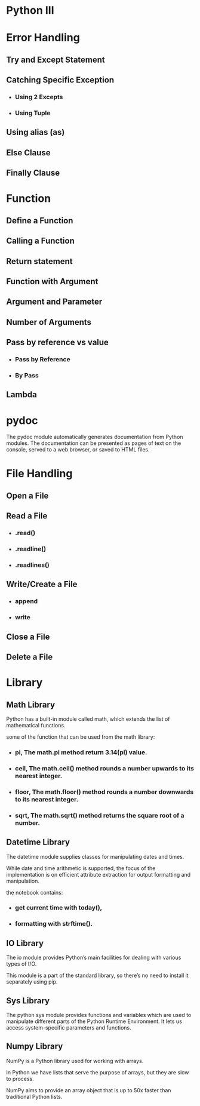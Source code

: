 # Python III

# Error Handling

## Try and Except Statement

## Catching Specific Exception
* ### Using 2 Excepts
* ### Using Tuple

## Using alias (as)

## Else Clause

## Finally Clause

# Function

## Define a Function
## Calling a Function
## Return statement

## Function with Argument

## Argument and Parameter

## Number of Arguments

## Pass by reference vs value
* ### Pass by Reference
* ### By Pass

## Lambda

# pydoc
The pydoc module automatically generates documentation from Python modules. The documentation can be presented as pages of text on the console, served to a web browser, or saved to HTML files.
# File Handling

## Open a File

## Read a File
* ### .read()
* ### .readline()
* ### .readlines()

## Write/Create a File
* ### append
* ### write

## Close a File

## Delete a File

# Library
## Math Library
Python has a built-in module called math, which extends the list of mathematical functions.

some of the function that can be used from the math library:
* ### pi, The math.pi method return 3.14(pi) value.
* ### ceil, The math.ceil() method rounds a number upwards to its nearest integer.
* ### floor, The math.floor() method rounds a number downwards to its nearest integer.
* ### sqrt, The math.sqrt() method returns the square root of a number.

## Datetime Library
The datetime module supplies classes for manipulating dates and times.

While date and time arithmetic is supported, the focus of the implementation is on efficient attribute extraction for output formatting and manipulation.

the notebook contains:
* ### get current time with today(),
* ### formatting with strftime().

## IO Library
The io module provides Python’s main facilities for dealing with various types of I/O.

This module is a part of the standard library, so there’s no need to install it separately using pip.

## Sys Library
The python sys module provides functions and variables which are used to manipulate different parts of the Python Runtime Environment. It lets us access system-specific parameters and functions.

## Numpy Library
NumPy is a Python library used for working with arrays.

In Python we have lists that serve the purpose of arrays, but they are slow to process.

NumPy aims to provide an array object that is up to 50x faster than traditional Python lists.


